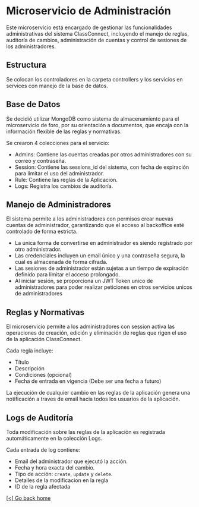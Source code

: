 # Microservicio de Administración

Este microservicio está encargado de gestionar las funcionalidades administrativas del sistema ClassConnect, incluyendo el manejo de reglas, auditoría de cambios, administración de cuentas y control de sesiones de los administradores.

## Estructura

Se colocan los controladores en la carpeta controllers y los servicios en services con manejo de la base de datos.

## Base de Datos

Se decidió utilizar MongoDB como sistema de almacenamiento para el microservicio de foro, por su orientación a documentos, que encaja con la información flexible de las reglas y normativas.

Se crearon 4 colecciones para el servicio:
 
 - Admins: Contiene las cuentas creadas por otros administradores con su correo y contraseña.
 - Session: Contiene las sessions_id del sistema, con fecha de expiración para limitar el uso del administrador.
 - Rule: Contiene las reglas de la Aplicacion.
 - Logs: Registra los cambios de auditoría.

## Manejo de Administradores
El sistema permite a los administradores con permisos crear nuevas cuentas de administrador, garantizando que el acceso al backoffice esté controlado de forma estricta.

 - La única forma de convertirse en administrador es siendo registrado por otro administrador.
 - Las credenciales incluyen un email único y una contraseña segura, la cual es almacenada de forma cifrada.
 - Las sesiones de administrador están sujetas a un tiempo de expiración definido para limitar el acceso prolongado.
 - Al iniciar sesión, se proporciona un JWT Token unico de administradores para poder realizar peticiones en otros servicios unicos de administradores

## Reglas y Normativas
El microservicio permite a los administradores con session activa las operaciones de creación, edición y eliminación de reglas que rigen el uso de la aplicación ClassConnect.

Cada regla incluye:
 - Título
 - Descripción
 - Condiciones (opcional)
 - Fecha de entrada en vigencia (Debe ser una fecha a futuro)

La ejecución de cualquier cambio en las reglas de la aplicación genera una notificación a traves de email hacia todos los usuarios de la aplicación.

## Logs de Auditoría 

Toda modificación sobre las reglas de la aplicación es registrada automáticamente en la colección Logs.

Cada entrada de log contiene:
 - Email del administrador que ejecutó la acción.
 - Fecha y hora exacta del cambio.
 - Tipo de acción: `create`, `update` y `delete`.
 - Detalles de la modificacion en la regla
 - ID de la regla afectada

[[<] Go back home](../README.md)
